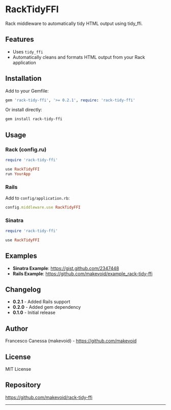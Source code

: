 # RackTidyFFI

Rack middleware to automatically tidy HTML output using tidy_ffi.

## Features

- Uses `tidy_ffi`
- Automatically cleans and formats HTML output from your Rack application

## Installation

Add to your Gemfile:

```ruby
gem 'rack-tidy-ffi', '>= 0.2.1', require: 'rack-tidy-ffi'
```

Or install directly:

```bash
gem install rack-tidy-ffi
```

## Usage

### Rack (config.ru)

```ruby
require 'rack-tidy-ffi'

use RackTidyFFI
run YourApp
```

### Rails

Add to `config/application.rb`:

```ruby
config.middleware.use RackTidyFFI
```

### Sinatra

```ruby
require 'rack-tidy-ffi'

use RackTidyFFI
```

## Examples

- **Sinatra Example**: https://gist.github.com/2347448
- **Rails Example**: https://github.com/makevoid/example_rack-tidy-ffi

## Changelog

- **0.2.1** - Added Rails support
- **0.2.0** - Added gem dependency
- **0.1.0** - Initial release

## Author

Francesco Canessa (makevoid) - https://github.com/makevoid

## License

MIT License

## Repository

https://github.com/makevoid/rack-tidy-ffi

----
